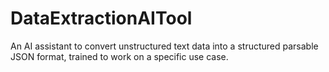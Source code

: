 # DataExtractionAITool
An AI assistant to convert unstructured text data into a structured parsable JSON format, trained to work on a specific use case.

